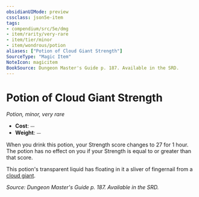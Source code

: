 ```yaml
---
obsidianUIMode: preview
cssclass: json5e-item
tags:
- compendium/src/5e/dmg
- item/rarity/very-rare
- item/tier/minor
- item/wondrous/potion
aliases: ["Potion of Cloud Giant Strength"]
SourceType: "Magic Item"
NoteIcon: magicitem
BookSource: Dungeon Master's Guide p. 187. Available in the SRD.
---
```

# Potion of Cloud Giant Strength
*Potion, minor, very rare*  

- **Cost**: ⏤
- **Weight**: ⏤

When you drink this potion, your Strength score changes to 27 for 1 hour. The potion has no effect on you if your Strength is equal to or greater than that score.

This potion's transparent liquid has floating in it a sliver of fingernail from a [cloud giant](/2-Mechanics/CLI/bestiary/giant/cloud-giant.md).

*Source: Dungeon Master's Guide p. 187. Available in the SRD.*